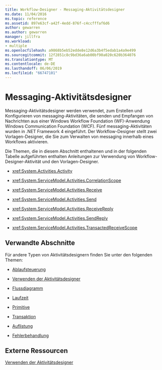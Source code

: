 ```yaml
---
title: Workflow-Designer - Messaging-Aktivitätsdesigner
ms.date: 11/04/2016
ms.topic: reference
ms.assetid: 897e63cf-a42f-4edd-876f-c4ccfffaf6d6
author: gewarren
ms.author: gewarren
manager: jillfra
ms.workload:
- multiple
ms.openlocfilehash: a9868b5eb52edde8e12d6a3b4f5edab1a4a9e499
ms.sourcegitcommit: 12f2851c8c9bd36a6ab00bf90a020c620b364076
ms.translationtype: MT
ms.contentlocale: de-DE
ms.lasthandoff: 06/06/2019
ms.locfileid: "66747101"
---
```

# <a name="messaging-activity-designers"></a>Messaging-Aktivitätsdesigner

Messaging-Aktivitätsdesigner werden verwendet, zum Erstellen und Konfigurieren von messaging-Aktivitäten, die senden und Empfangen von Nachrichten aus einer Windows Workflow Foundation (WF)-Anwendung Windows Communication Foundation (WCF). Fünf messaging-Aktivitäten wurden in .NET Framework 4 eingeführt. Der Workflow-Designer stellt zwei Vorlagen-Designer, die Sie zum Verwalten von messaging innerhalb eines Workflows aktivieren.

Die Themen, die in diesem Abschnitt enthaltenen und in der folgenden Tabelle aufgeführten enthalten Anleitungen zur Verwendung von Workflow-Designer-Aktivität und den Vorlagen-Designer.

- <xref:System.Activities.Activity>

- <xref:System.ServiceModel.Activities.CorrelationScope>

- <xref:System.ServiceModel.Activities.Receive>

- <xref:System.ServiceModel.Activities.Send>

- <xref:System.ServiceModel.Activities.ReceiveReply>

- <xref:System.ServiceModel.Activities.SendReply>

- <xref:System.ServiceModel.Activities.TransactedReceiveScope>

## <a name="related-sections"></a>Verwandte Abschnitte

Für andere Typen von Aktivitätsdesignern finden Sie unter den folgenden Themen:

- [Ablaufsteuerung](../workflow-designer/control-flow-activity-designers.md)

- [Verwenden der Aktivitätsdesigner](../workflow-designer/using-the-activity-designers.md)

- [Flussdiagramm](../workflow-designer/flowchart-activity-designers.md)

- [Laufzeit](../workflow-designer/runtime-activity-designers.md)

- [Primitive](../workflow-designer/primitives-activity-designers.md)

- [Transaktion](../workflow-designer/transaction-activity-designers.md)

- [Auflistung](../workflow-designer/collection-activity-designers.md)

- [Fehlerbehandlung](../workflow-designer/error-handling-activity-designers.md)

## <a name="external-resources"></a>Externe Ressourcen

[Verwenden der Aktivitätsdesigner](../workflow-designer/using-the-activity-designers.md)
